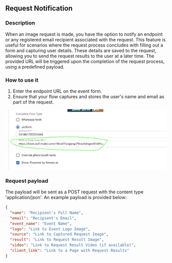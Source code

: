 ## Request Notification

### Description
When an image request is made, you have the option to notify an endpoint or any registered email recipient associated with the request. This feature is useful for scenarios where the request process concludes with filling out a form and capturing user details. These details are saved to the request, allowing you to send the request results to the user at a later time. The provided URL will be triggered upon the completion of the request process, using a predefined payload.

### How to use it
1. Enter the endpoint URL on the event form.
2. Ensure that your flow captures and stores the user's name and email as part of the request.

![event form](./event-form.png)


### Request payload
The payload will be sent as a POST request with the content type 'application/json'. An example payload is provided below:
```json
{
  "name": "Recipient's Full Name",
  "email": "Recipient's Email",
  "event_name": "Event Name",
  "logo": "Link to Event Logo Image",
  "source": "Link to Captured Request Image",
  "result": "Link to Request Result Image",
  "video": "Link to Request Result Video (if available)",
  "client_link": "Link to a Page with Request Results"
}
```
